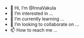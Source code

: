 - 👋 Hi, I’m @InnaVakula
- 👀 I’m interested in ...
- 🌱 I’m currently learning ...
- 💞️ I’m looking to collaborate on ...
- 📫 How to reach me ...

<!---
korolevainna/korolevainna is a ✨ special ✨ repository because its `README.md` (this file) appears on your GitHub profile.
You can click the Preview link to take a look at your changes.
--->
